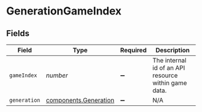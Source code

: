 # GenerationGameIndex


## Fields

| Field                                                          | Type                                                           | Required                                                       | Description                                                    |
| -------------------------------------------------------------- | -------------------------------------------------------------- | -------------------------------------------------------------- | -------------------------------------------------------------- |
| `gameIndex`                                                    | *number*                                                       | :heavy_minus_sign:                                             | The internal id of an API resource within game data.           |
| `generation`                                                   | [components.Generation](../../models/components/generation.md) | :heavy_minus_sign:                                             | N/A                                                            |